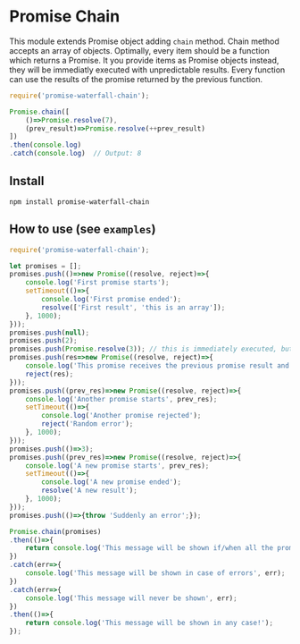 # Promise Chain

This module extends Promise object adding `chain` method.
Chain method accepts an array of objects. Optimally, every item should be a function which returns a Promise.
It you provide items as Promise objects instead, they will be immediatly executed with unpredictable results.
Every function can use the results of the promise returned by the previous function.

```js
require('promise-waterfall-chain');

Promise.chain([
    ()=>Promise.resolve(7),
    (prev_result)=>Promise.resolve(++prev_result)
])
.then(console.log)
.catch(console.log)  // Output: 8
```

## Install
`npm install promise-waterfall-chain`

## How to use (see `examples`)
```js
require('promise-waterfall-chain');

let promises = [];
promises.push(()=>new Promise((resolve, reject)=>{
    console.log('First promise starts');
    setTimeout(()=>{
        console.log('First promise ended');
        resolve(['First result', 'this is an array']);
    }, 1000);
}));
promises.push(null);
promises.push(2);
promises.push(Promise.resolve(3)); // this is immediately executed, but the results will be used sequentially
promises.push(res=>new Promise((resolve, reject)=>{
    console.log('This promise receives the previous promise result and will then throw an error', res);
    reject(res);
}));
promises.push((prev_res)=>new Promise((resolve, reject)=>{
    console.log('Another promise starts', prev_res);
    setTimeout(()=>{
        console.log('Another promise rejected');
        reject('Random error');
    }, 1000);
}));
promises.push(()=>3);
promises.push((prev_res)=>new Promise((resolve, reject)=>{
    console.log('A new promise starts', prev_res);
    setTimeout(()=>{
        console.log('A new promise ended');
        resolve('A new result');
    }, 1000);
}));
promises.push(()=>{throw 'Suddenly an error';});

Promise.chain(promises)
.then(()=>{
    return console.log('This message will be shown if/when all the promises will be fulfilled!');
})
.catch(err=>{
    console.log('This message will be shown in case of errors', err);
})
.catch(err=>{
    console.log('This message will never be shown', err);
})
.then(()=>{
    return console.log('This message will be shown in any case!');
});
```